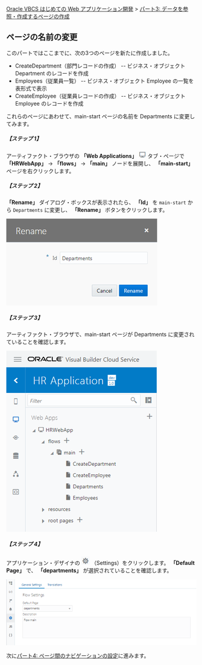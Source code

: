 [Oracle VBCS はじめての Web アプリケーション開発](../../README.md) >
[パート3: データを参照・作成するページの作成](README.md)

## ページの名前の変更

このパートではここまでに、次の3つのページを新たに作成しました。

* CreateDepartment（部門レコードの作成） -- ビジネス・オブジェクト Department のレコードを作成
* Employees（従業員一覧） -- ビジネス・オブジェクト Employee の一覧を表形式で表示
* CreateEmployee（従業員レコードの作成） -- ビジネス・オブジェクト Employee のレコードを作成

これらのページにあわせて、main-start ページの名前を Departments に変更してみます。

##### 【ステップ 1】

アーティファクト・ブラウザの **「Web Applications」**
<img src="../icons/vbcsca_webapp_icon.png" alt="Web Applications アイコン">
タブ・ページで **「HRWebApp」** → **「flows」** → **「main」** ノードを展開し、 **「main-start」** ページを右クリックします。

##### 【ステップ 2】

**「Rename」** ダイアログ・ボックスが表示されたら、 **「Id」** を `main-start` から `Departments` に変更し、 **「Rename」** ボタンをクリックします。

![「Rename」ダイアログ・ボックス](images/rename.png)

##### 【ステップ 3】

アーティファクト・ブラウザで、main-start ページが Departments に変更されていることを確認します。

![main-start ページの名前を変更した後のアーティファクト・ブラウザ](images/artifact_browser_rename.png)

##### 【ステップ 4】

アプリケーション・デザイナの
<img src="../icons/vbcs_settings_icon.png" alt="Settings アイコン">
（Settings）をクリックします。
**「Default Page」** で、 **「departments」** が選択されていることを確認します。

![main ページ・フローの「Settings」ページ](images/main_page_flow_settings.png)  

次に[パート4: ページ間のナビゲーションの設定](../part4/README.md)に進みます。
